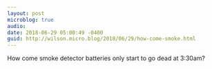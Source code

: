 ```yaml
---
layout: post
microblog: true
audio: 
date: 2018-06-29 05:00:49 -0400
guid: http://wilson.micro.blog/2018/06/29/how-come-smoke.html
---
```

How come smoke detector batteries only start to go dead at 3:30am?
